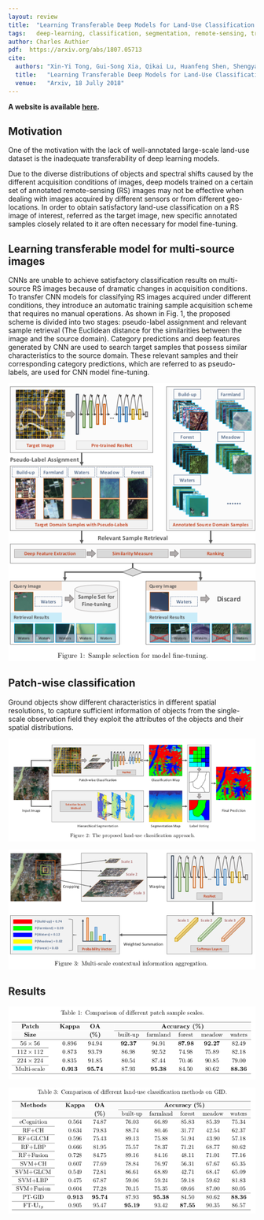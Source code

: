 ```yaml
---
layout: review
title:  "Learning Transferable Deep Models for Land-Use Classification with High-Resolution Remote Sensing Images"
tags:   deep-learning, classification, segmentation, remote-sensing, transfer-learning
author: Charles Authier
pdf:  https://arxiv.org/abs/1807.05713
cite:
  authors: "Xin-Yi Tong, Gui-Song Xia, Qikai Lu, Huanfeng Shen, Shengyang Li, Shucheng You, Liangpei Zhang"
  title:   "Learning Transferable Deep Models for Land-Use Classification with High-Resolution Remote Sensing Images"
  venue:   "Arxiv, 18 Jully 2018"
---
```


**A website is available [here](http://captain.whu.edu.cn/GID/).**

## Motivation
One of the motivation with the lack of well-annotated large-scale land-use dataset is the inadequate transferability of deep learning models.

Due to the diverse distributions of objects and spectral shifts caused by the different acquisition conditions of images, deep models trained on a certain set of annotated remote-sensing (RS) images may not be effective when dealing with images acquired by different sensors or from different geo-locations.
In order to obtain satisfactory land-use classification on a RS image of interest, referred as the target image, new specific annotated samples closely related to it are often necessary for model fine-tuning.


## Learning transferable model for multi-source images
CNNs are unable to achieve satisfactory classification results on multi-source RS images because of dramatic changes in acquisition conditions.
To transfer CNN models for classifying RS images acquired under different conditions, they introduce an automatic training sample acquisition scheme that requires no manual operations.
As shown in Fig. 1, the proposed scheme is divided into two stages: pseudo-label assignment and relevant
sample retrieval (The Euclidean distance for the similarities between the image and the source domain).
Category predictions and deep features generated by CNN are used to search target samples that possess similar characteristics to the source domain.
These relevant samples and their corresponding category predictions, which are referred to as pseudo-labels, are used for CNN model fine-tuning.

![](/deep-learning/images/LTDM/LTDM_selection.png)

## Patch-wise classification

Ground objects show different characteristics in different spatial resolutions, to capture sufficient information of objects from the single-scale observation field they exploit the attributes of the objects and their spatial distributions.

![](/deep-learning/images/LTDM/LTDM_classification.png)

![](/deep-learning/images/LTDM/LTDM_aggregation.png)

## Results

![](/deep-learning/images/LTDM/LTDM_rmultiscale.png)

![](/deep-learning/images/LTDM/LTDM_rclass.png)
